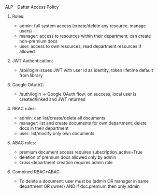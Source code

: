 ALP - Daftar Access Policy

1) Roles:
   - admin: full system access (create/delete any resource, manage users)
   - manager: access to resources within their department; can create non-premium docs
   - user: access to own resources; read department resources if allowed

2) JWT Authentication:
   - /api/login issues JWT with user id as identity; token lifetime default from library

3) Google OAuth2:
   - /auth/login -> Google OAuth flow; on success, local user is created/linked and JWT returned

4) RBAC rules:
   - admin: can list/create/delete all documents
   - manager: list and create documents for own department; delete docs in their department
   - user: list/modify only own documents

5) ABAC rules:
   - premium document access requires subscription_active=True
   - deletion of premium docs allowed only by admin
   - cross-department creation requires admin role

6) Combined RBAC+ABAC:
   - To delete a document: user must be (admin OR manager in same department OR owner) AND if doc.premium then only admin
